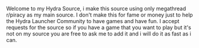 Welcome to my Hydra Source, i make this source using only megathread r/piracy as my main source. I don't make this for fame or money just to help the Hydra Launcher Community to have games and have fun. I accept requests for the source so if you have a game that you want to play but it's not on my source you are free to ask me to add it and i will do it as fast as i can.
